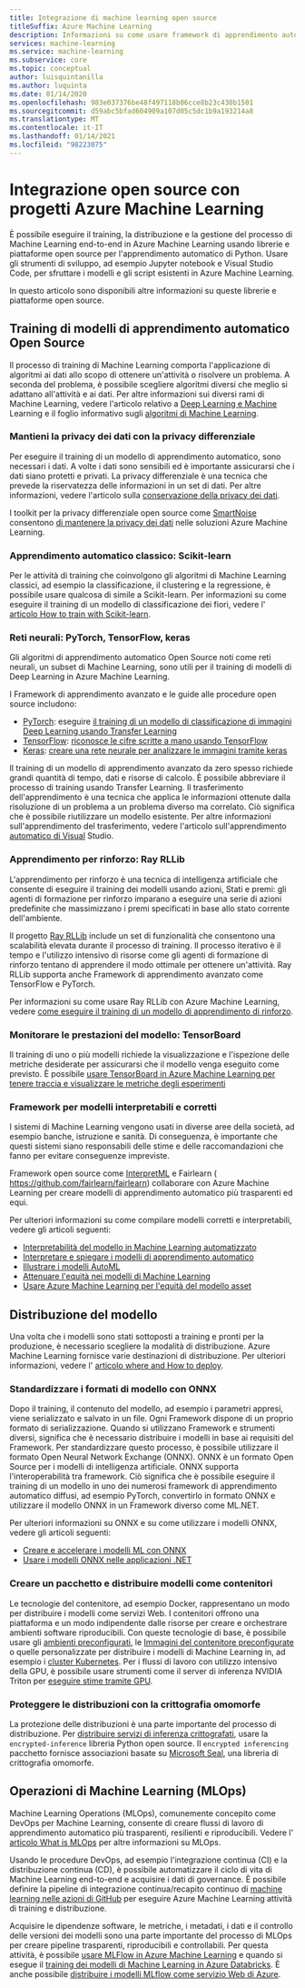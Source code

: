 ```yaml
---
title: Integrazione di machine learning open source
titleSuffix: Azure Machine Learning
description: Informazioni su come usare framework di apprendimento automatico Python open source per eseguire il training, la distribuzione e la gestione di soluzioni di Machine Learning end-to-end in Azure Machine Learning.
services: machine-learning
ms.service: machine-learning
ms.subservice: core
ms.topic: conceptual
author: luisquintanilla
ms.author: luquinta
ms.date: 01/14/2020
ms.openlocfilehash: 983e037376be48f497118b06cce8b23c430b1501
ms.sourcegitcommit: d59abc5bfad604909a107d05c5dc1b9a193214a8
ms.translationtype: MT
ms.contentlocale: it-IT
ms.lasthandoff: 01/14/2021
ms.locfileid: "98223075"
---
```

# <a name="open-source-integration-with-azure-machine-learning-projects"></a>Integrazione open source con progetti Azure Machine Learning

È possibile eseguire il training, la distribuzione e la gestione del processo di Machine Learning end-to-end in Azure Machine Learning usando librerie e piattaforme open source per l'apprendimento automatico di Python.  Usare gli strumenti di sviluppo, ad esempio Jupyter notebook e Visual Studio Code, per sfruttare i modelli e gli script esistenti in Azure Machine Learning.  

In questo articolo sono disponibili altre informazioni su queste librerie e piattaforme open source.

## <a name="train-open-source-machine-learning-models"></a>Training di modelli di apprendimento automatico Open Source

Il processo di training di Machine Learning comporta l'applicazione di algoritmi ai dati allo scopo di ottenere un'attività o risolvere un problema. A seconda del problema, è possibile scegliere algoritmi diversi che meglio si adattano all'attività e ai dati. Per altre informazioni sui diversi rami di Machine Learning, vedere l'articolo relativo a [Deep Learning e Machine](./concept-deep-learning-vs-machine-learning.md) Learning e il foglio informativo sugli [algoritmi di Machine Learning](algorithm-cheat-sheet.md).

### <a name="preserve-data-privacy-using-differential-privacy"></a>Mantieni la privacy dei dati con la privacy differenziale

Per eseguire il training di un modello di apprendimento automatico, sono necessari i dati. A volte i dati sono sensibili ed è importante assicurarsi che i dati siano protetti e privati. La privacy differenziale è una tecnica che prevede la riservatezza delle informazioni in un set di dati. Per altre informazioni, vedere l'articolo sulla [conservazione della privacy dei dati](concept-differential-privacy.md). 

I toolkit per la privacy differenziale open source come [SmartNoise](https://github.com/opendifferentialprivacy/smartnoise-core-python) consentono [di mantenere la privacy dei dati](how-to-differential-privacy.md) nelle soluzioni Azure Machine Learning.

### <a name="classical-machine-learning-scikit-learn"></a>Apprendimento automatico classico: Scikit-learn

Per le attività di training che coinvolgono gli algoritmi di Machine Learning classici, ad esempio la classificazione, il clustering e la regressione, è possibile usare qualcosa di simile a Scikit-learn. Per informazioni su come eseguire il training di un modello di classificazione dei fiori, vedere l' [articolo How to train with Scikit-learn](how-to-train-scikit-learn.md).

### <a name="neural-networks-pytorch-tensorflow-keras"></a>Reti neurali: PyTorch, TensorFlow, keras

Gli algoritmi di apprendimento automatico Open Source noti come reti neurali, un subset di Machine Learning, sono utili per il training di modelli di Deep Learning in Azure Machine Learning.

I Framework di apprendimento avanzato e le guide alle procedure open source includono:

 *  [PyTorch](https://github.com/pytorch/pytorch): eseguire [il training di un modello di classificazione di immagini Deep Learning usando Transfer Learning](how-to-train-pytorch.md) 
 *  [TensorFlow](https://github.com/tensorflow/tensorflow): [riconosce le cifre scritte a mano usando TensorFlow](how-to-train-tensorflow.md)
 *  [Keras](https://github.com/keras-team/keras): [creare una rete neurale per analizzare le immagini tramite keras](how-to-train-keras.md)

Il training di un modello di apprendimento avanzato da zero spesso richiede grandi quantità di tempo, dati e risorse di calcolo. È possibile abbreviare il processo di training usando Transfer Learning. Il trasferimento dell'apprendimento è una tecnica che applica le informazioni ottenute dalla risoluzione di un problema a un problema diverso ma correlato. Ciò significa che è possibile riutilizzare un modello esistente. Per altre informazioni sull'apprendimento del trasferimento, vedere l'articolo sull'apprendimento [automatico di Visual](concept-deep-learning-vs-machine-learning.md#what-is-transfer-learning) Studio.

### <a name="reinforcement-learning-ray-rllib"></a>Apprendimento per rinforzo: Ray RLLib

L'apprendimento per rinforzo è una tecnica di intelligenza artificiale che consente di eseguire il training dei modelli usando azioni, Stati e premi: gli agenti di formazione per rinforzo imparano a eseguire una serie di azioni predefinite che massimizzano i premi specificati in base allo stato corrente dell'ambiente. 

Il progetto [Ray RLLib](https://github.com/ray-project/ray) include un set di funzionalità che consentono una scalabilità elevata durante il processo di training. Il processo iterativo è il tempo e l'utilizzo intensivo di risorse come gli agenti di formazione di rinforzo tentano di apprendere il modo ottimale per ottenere un'attività.  Ray RLLib supporta anche Framework di apprendimento avanzato come TensorFlow e PyTorch.  

Per informazioni su come usare Ray RLLib con Azure Machine Learning, vedere [come eseguire il training di un modello di apprendimento di rinforzo](how-to-use-reinforcement-learning.md).

### <a name="monitor-model-performance-tensorboard"></a>Monitorare le prestazioni del modello: TensorBoard

Il training di uno o più modelli richiede la visualizzazione e l'ispezione delle metriche desiderate per assicurarsi che il modello venga eseguito come previsto. È possibile [usare TensorBoard in Azure Machine Learning per tenere traccia e visualizzare le metriche degli esperimenti](./how-to-monitor-tensorboard.md)

### <a name="frameworks-for-interpretable-and-fair-models"></a>Framework per modelli interpretabili e corretti

I sistemi di Machine Learning vengono usati in diverse aree della società, ad esempio banche, istruzione e sanità. Di conseguenza, è importante che questi sistemi siano responsabili delle stime e delle raccomandazioni che fanno per evitare conseguenze impreviste.

Framework open source come [InterpretML](https://github.com/interpretml/interpret/) e Fairlearn ( https://github.com/fairlearn/fairlearn) collaborare con Azure Machine Learning per creare modelli di apprendimento automatico più trasparenti ed equi.

Per ulteriori informazioni su come compilare modelli corretti e interpretabili, vedere gli articoli seguenti:

- [Interpretabilità del modello in Machine Learning automatizzato](how-to-machine-learning-interpretability.md)
- [Interpretare e spiegare i modelli di apprendimento automatico](how-to-machine-learning-interpretability-aml.md)
- [Illustrare i modelli AutoML](how-to-machine-learning-interpretability-automl.md)
- [Attenuare l'equità nei modelli di Machine Learning](concept-fairness-ml.md)
- [Usare Azure Machine Learning per l'equità del modello asset](how-to-machine-learning-fairness-aml.md)

## <a name="model-deployment"></a>Distribuzione del modello

Una volta che i modelli sono stati sottoposti a training e pronti per la produzione, è necessario scegliere la modalità di distribuzione. Azure Machine Learning fornisce varie destinazioni di distribuzione. Per ulteriori informazioni, vedere l' [articolo where and How to deploy](./how-to-deploy-and-where.md).

### <a name="standardize-model-formats-with-onnx"></a>Standardizzare i formati di modello con ONNX

Dopo il training, il contenuto del modello, ad esempio i parametri appresi, viene serializzato e salvato in un file. Ogni Framework dispone di un proprio formato di serializzazione. Quando si utilizzano Framework e strumenti diversi, significa che è necessario distribuire i modelli in base ai requisiti del Framework. Per standardizzare questo processo, è possibile utilizzare il formato Open Neural Network Exchange (ONNX). ONNX è un formato Open Source per i modelli di intelligenza artificiale. ONNX supporta l'interoperabilità tra framework. Ciò significa che è possibile eseguire il training di un modello in uno dei numerosi framework di apprendimento automatico diffusi, ad esempio PyTorch, convertirlo in formato ONNX e utilizzare il modello ONNX in un Framework diverso come ML.NET.

Per ulteriori informazioni su ONNX e su come utilizzare i modelli ONNX, vedere gli articoli seguenti:

- [Creare e accelerare i modelli ML con ONNX](concept-onnx.md)
- [Usare i modelli ONNX nelle applicazioni .NET](how-to-use-automl-onnx-model-dotnet.md)

### <a name="package-and-deploy-models-as-containers"></a>Creare un pacchetto e distribuire modelli come contenitori

Le tecnologie del contenitore, ad esempio Docker, rappresentano un modo per distribuire i modelli come servizi Web. I contenitori offrono una piattaforma e un modo indipendente dalle risorse per creare e orchestrare ambienti software riproducibili. Con queste tecnologie di base, è possibile usare gli [ambienti preconfigurati](./how-to-use-environments.md), le [Immagini del contenitore preconfigurate](./how-to-deploy-custom-docker-image.md) o quelle personalizzate per distribuire i modelli di Machine Learning in, ad esempio i [cluster Kubernetes](./how-to-deploy-azure-kubernetes-service.md?tabs=python). Per i flussi di lavoro con utilizzo intensivo della GPU, è possibile usare strumenti come il server di inferenza NVIDIA Triton per [eseguire stime tramite GPU](how-to-deploy-with-triton.md?tabs=python).

### <a name="secure-deployments-with-homomorphic-encryption"></a>Proteggere le distribuzioni con la crittografia omomorfe

La protezione delle distribuzioni è una parte importante del processo di distribuzione. Per [distribuire servizi di inferenza crittografati](how-to-homomorphic-encryption-seal.md), usare la `encrypted-inference` libreria Python open source. Il `encrypted inferencing` pacchetto fornisce associazioni basate su [Microsoft Seal](https://github.com/Microsoft/SEAL), una libreria di crittografia omomorfe.

## <a name="machine-learning-operations-mlops"></a>Operazioni di Machine Learning (MLOps)

Machine Learning Operations (MLOps), comunemente concepito come DevOps per Machine Learning, consente di creare flussi di lavoro di apprendimento automatico più trasparenti, resilienti e riproducibili. Vedere l' [articolo What is MLOps](./concept-model-management-and-deployment.md) per altre informazioni su MLOps. 

Usando le procedure DevOps, ad esempio l'integrazione continua (CI) e la distribuzione continua (CD), è possibile automatizzare il ciclo di vita di Machine Learning end-to-end e acquisire i dati di governance. È possibile definire la pipeline di integrazione continua/recapito continuo di [machine learning nelle azioni di GitHub](./how-to-github-actions-machine-learning.md) per eseguire Azure Machine Learning attività di training e distribuzione. 

Acquisire le dipendenze software, le metriche, i metadati, i dati e il controllo delle versioni dei modelli sono una parte importante del processo di MLOps per creare pipeline trasparenti, riproducibili e controllabili. Per questa attività, è possibile [usare MLFlow in Azure Machine Learning](how-to-use-mlflow.md) e quando si esegue il [training dei modelli di Machine Learning in Azure Databricks](./how-to-use-mlflow-azure-databricks.md). È anche possibile [distribuire i modelli MLflow come servizio Web di Azure](how-to-deploy-mlflow-models.md). 
